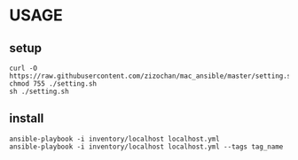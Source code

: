 # USAGE

## setup

```
curl -O https://raw.githubusercontent.com/zizochan/mac_ansible/master/setting.sh
chmod 755 ./setting.sh
sh ./setting.sh
```

## install

```
ansible-playbook -i inventory/localhost localhost.yml
ansible-playbook -i inventory/localhost localhost.yml --tags tag_name
```

